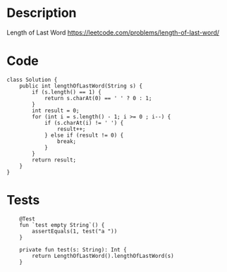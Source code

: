 # Description

Length of Last Word
https://leetcode.com/problems/length-of-last-word/

# Code
```
class Solution {
    public int lengthOfLastWord(String s) {
        if (s.length() == 1) {
            return s.charAt(0) == ' ' ? 0 : 1;
        }
        int result = 0;
        for (int i = s.length() - 1; i >= 0 ; i--) {
            if (s.charAt(i) != ' ') {
                result++;
            } else if (result != 0) {
                break;
            }
        }
        return result;
    }
}
```

# Tests
```
    @Test
    fun `test empty String`() {
        assertEquals(1, test("a "))
    }
    
    private fun test(s: String): Int {
        return LengthOfLastWord().lengthOfLastWord(s)
    }
```
